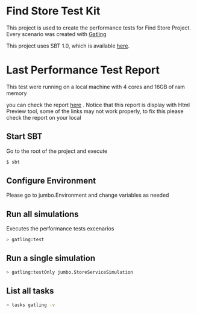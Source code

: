 Find Store Test Kit
=========================

This project is used to create the performance tests for Find Store Project. Every scenario was created with [Gatling](https://gatling.io/) 

This project uses SBT 1.0, which is available [here](http://www.scala-sbt.org/download.html).


Last Performance Test Report
=========================

This test were running on a local machine with 4 cores and 16GB of ram memory

you can check the report [here](http://htmlpreview.github.com/?https://github.com/camiloahm/findstore/blob/master/findstore-testkit/reports/storeservicesimulation-1531176235517/index.html) . Notice that this report is display with Html Preview tool, some of the links may not work properly, to fix this please check the report on your local

Start SBT
---------
Go to the root of the project and execute

```bash
$ sbt
```

Configure Environment 
-------------------
Please go to jumbo.Environment and change variables as needed


Run all simulations 
-------------------

Executes the performance tests excenarios

```bash
> gatling:test
```

Run a single simulation
-----------------------

```bash
> gatling:testOnly jumbo.StoreServiceSimulation
```

List all tasks
--------------------

```bash
> tasks gatling -v
```
